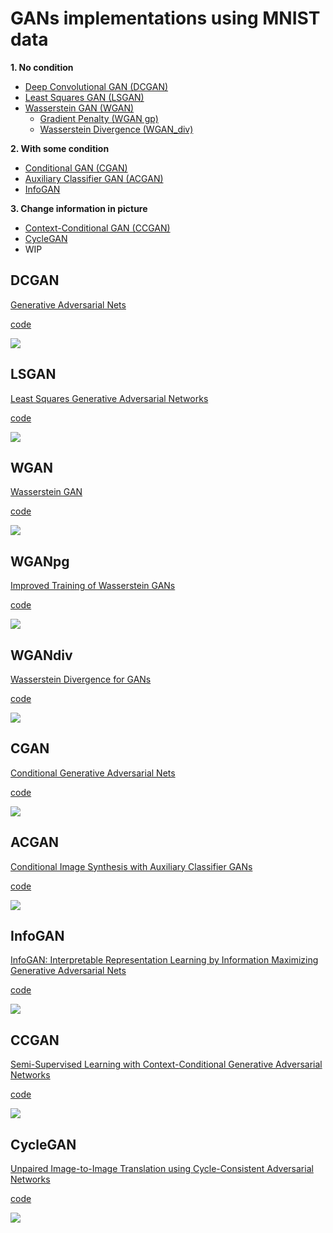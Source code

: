 # GANs implementations using MNIST data


**1. No condition**

- [Deep Convolutional GAN (DCGAN)](#DCGAN) 
- [Least Squares GAN (LSGAN)](#LSGAN)
- [Wasserstein GAN (WGAN)](#WGAN) 
    - [Gradient Penalty (WGAN gp)](#WGANpg) 
    - [Wasserstein Divergence (WGAN_div)](#WGANdiv)
    
**2. With some condition**

- [Conditional GAN (CGAN)](#CGAN) 
- [Auxiliary Classifier GAN (ACGAN)](#ACGAN) 
- [InfoGAN](#InfoGAN) 

**3. Change information in picture**

- [Context-Conditional GAN (CCGAN)](#CCGAN)
- [CycleGAN](#CycleGAN)
- WIP
 
 
## DCGAN
[Generative Adversarial Nets](https://papers.nips.cc/paper/5423-generative-adversarial-nets.pdf)

[code](gan.py)

![](visual/gan/generating.gif)
 
## LSGAN
[Least Squares Generative Adversarial Networks](https://arxiv.org/pdf/1611.04076.pdf)

[code](lsgan.py)

![](visual/lsgan/generating.gif)

## WGAN
[Wasserstein GAN](https://arxiv.org/pdf/1701.07875.pdf)

[code](wgan.py)

![](visual/wgan/generating.gif)

## WGANpg
[Improved Training of Wasserstein GANs](https://arxiv.org/pdf/1704.00028.pdf)

[code](wgan_gp.py)

![](visual/wgangp/generating.gif)

## WGANdiv
[Wasserstein Divergence for GANs](https://arxiv.org/pdf/1712.01026.pdf)

[code](wgan_div.py)

![](visual/wgandiv/generating.gif)

## CGAN
[Conditional Generative Adversarial Nets](https://arxiv.org/pdf/1411.1784.pdf)

[code](cgan.py)

![](visual/cgan/generating.gif)

## ACGAN
[Conditional Image Synthesis with Auxiliary Classifier GANs](https://arxiv.org/pdf/1610.09585.pdf)

[code](acgan.py)

![](visual/acgan/generating.gif)

## InfoGAN
[InfoGAN: Interpretable Representation Learning by Information Maximizing Generative Adversarial Nets](https://arxiv.org/pdf/1606.03657.pdf)

[code](infogan.py)

![](visual/infogan/generating.gif)

## CCGAN
[Semi-Supervised Learning with Context-Conditional Generative Adversarial Networks](https://arxiv.org/pdf/1611.06430.pdf)

[code](ccgan.py)

![](visual/ccgan/generating.gif)

## CycleGAN
[Unpaired Image-to-Image Translation using Cycle-Consistent Adversarial Networks](https://arxiv.org/pdf/1703.10593)

[code](cyclegan.py)

![](visual/cyclegan/generating.gif)